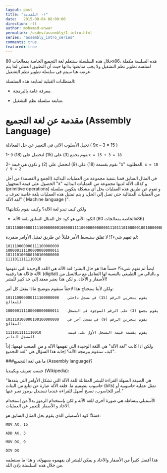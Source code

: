 ```yaml
---
layout: post
title: "١- المُقدمة"
date:   2015-08-04 08:00:00
direction: rtl
author: mohamed-anwar
permalink: /osdev/assembly/1-intro.html
series: "assembly_intro_series"
comments: true
featured: true
---
```


خلال هذه السلسلة سنتعلم لغة التجميع الخاصة بمعالجات 80x86، هذه السلسة مكملة لسلسة تطوير نظم التشغيل ولا يجب متابعتها بذاتها حيث أن التطبيق العملي لما يتم عرضه هنا سيتم في سلسلة تطوير نظم التشغيل.

المتطلبات القبلية لمتابعة هذه السلسلة:

* معرفة عامة بالبرمجة.

* متابعة سلسلة نظم التشغيل.

# مقدمة عن لغة التجميع (Assembly Language)

تخيل الأسلوب الآتي في التعبير عن حل المعادلة ( 9x – 3 = 15 )

1- نقوم بجمع (3) على (15) لنحصل على (18) 	 ```9x = 15 + 3 = 18```

2- نقوم بقسمة (18) على (9) لنحصل على (2) و تكون هي قيمة "x" المطلوبة. ```x = 18 / 9 = 2```

في المثال السابق قمنا بتنفيذ مجموعة من العمليات البدائية (الجمع و القسمة) من أجل الحصول
علي قيمة المجهول "x" و كذلك الآلة لديها مجموعة من العمليات البدائيه (primitive operations) و تقوم عن طريق هذه العمليات بحل أي مشكلة بتكوين سلسلة من العمليات المتتالية حتي تصل إلي الحل، و يتم تمثيل هذه العمليات بلغة خاصة تعرف بـ "لغة الآلة ( Machine language )".

ولكن كيف تبدو لغة الآلة؟ وكيف نقوم بكتابتها؟

- الكود الآتي هو كود حل المثال السابق بلغة الآلة (الخاصة بمعالجات 80x86)

```
1011100000001111000000001000001111000000000000111011101000001001000000001111011111110010
```

لم تفهم شيء؟! لا تقلق سنبسط الأمر قليلاً عن طريق تمثيل الأوامر منفردة:

```
101110000000111100000000
100000111100000000000011
101110100000100100000000
1111011111110010
```

ايضاً لم تفهم شيء؟! حسناً هذا هو حال البشر؛ لغة الآلة هي اللغه الوحيدة التي تفهمها الآلة فالآلة هنا رقمية (digital) و بالتالي من الطبيعي بالنسبة لها التعامل مع سلالسل من الأصفار و الآحاد، و لكن هذا يعتبر معقد إلي حد كبير للبشر!

ولكن لأننا سنحتاج هذا لاحقاً سنقوم بتوضيح ماذا يفعل كل أمر:

```
101110000000111100000000 	يقوم بتخزين الرقم (15) في مسجل داخلي للمعالج

100000111100000000000011	يقوم بجمع (3) على الرقم الموجود في المسجل

101110100000100100000000	يقوم بتخزين الرقم (9) في مسجل آخر في المعالج

1111011111110010			يقوم بقسمة قيمة المسجل الأول على قيمة المسجل الثاني
```

ولكن اذا كانت "لغة الآلة" هي اللغة الوحيدة التي تفهمها الآله و من الصعب فهمها؛ إذاً كيف سنقوم ببرمجة الآلة؟ إجابة هذا السؤال هي "لغة التجميع".

###ما هي لغة التجميع (Assembly language)؟

حسب تعريف ويكيبديا (Wikipedia):

"هي الصيغة السهلة القراءة للبشر المقابلة للغة الآلة التي تشكل الأوامر التي ينفذها حاسوب بتصميم ما. فلغة الآلة عبارة عن تتابع من البتات (bits) تمثل عملية حاسوبية أو أمر للحاسوب، تصبح أسهل للقراءة عندما تستبدل برموز تعبر عنها."

الأسمبلي ببساطه هي صورة أخرى للغة الآلة و لكن بإستخدام الرموز بدلاً من إستخدام الآحاد و الأصفار للتعبير عن العمليات.

فمثلاً؛ كود الأسمبلي الذي يقوم بحل المثال السابق هو:

```
MOV	AX, 15

ADD	AX, 3

MOV	DX, 9

DIV	DX
```

هذا أفضل كثيراً من الأصفار والآحاد و يمكن للبشر ان يفهموه بسهولة، و هذا ما سنتعلمه من خلال هذه السلسلة بإذن الله.
